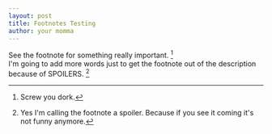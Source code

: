 ```yaml
---
layout: post
title: Footnotes Testing
author: your momma
---
```


See the footnote for something really important. [^1]  
I'm going to add more words just to get the footnote out of the description because of SPOILERS. [^2]  

[^1]: Screw you dork.
[^2]: Yes I'm calling the footnote a spoiler. Because if you see it coming it's not funny anymore.